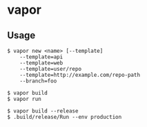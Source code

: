 # vapor

## Usage

    $ vapor new <name> [--template]
        --template=api
        --template=web
        --template=user/repo
        --template=http://example.com/repo-path
        --branch=foo

    $ vapor build
    $ vapor run

    $ vapor build --release
    $ .build/release/Run --env production
